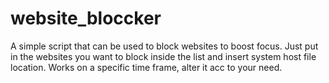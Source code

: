 # website_bloccker
A simple script that can be used to block websites to boost focus.
Just put in the websites you want to block inside the list and insert system host file location.
Works on a  specific time frame, alter it acc to your need.
